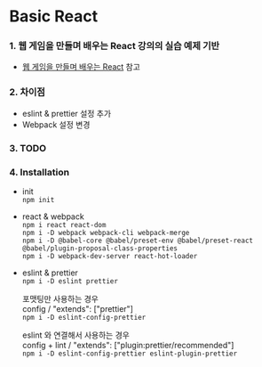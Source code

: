 # Basic React

### 1. 웹 게임을 만들며 배우는 React 강의의 실습 예제 기반

* [웹 게임을 만들며 배우는 React](https://www.inflearn.com/course/web-game-React/dashboard "웹 게임을 만들며 배우는 React") 참고

### 2. 차이점

* eslint & prettier 설정 추가
* Webpack 설정 변경

### 3. TODO

### 4. Installation

* init  
      ```npm init```

* react & webpack  
    ```npm i react react-dom```  
    ```npm i -D webpack webpack-cli webpack-merge```  
    ```npm i -D @babel-core @babel/preset-env @babel/preset-react @babel/plugin-proposal-class-properties```  
    ```npm i -D webpack-dev-server react-hot-loader```  

* eslint & prettier  
    ```npm i -D eslint prettier```

    포맷팅만 사용하는 경우  
    config / "extends": ["prettier"]  
    ```npm i -D eslint-config-prettier```

    eslint 와 연결해서 사용하는 경우  
    config + lint / "extends": ["plugin:prettier/recommended"]  
    ```npm i -D eslint-config-prettier eslint-plugin-prettier```

